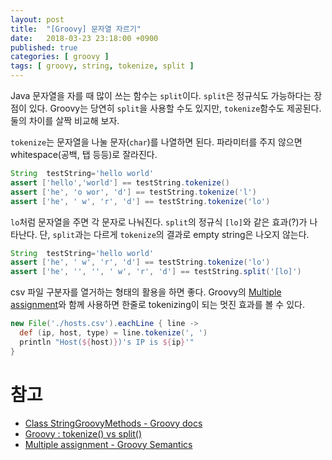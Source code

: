 ```yaml
---
layout: post
title:  "[Groovy] 문자열 자르기"
date:   2018-03-23 23:18:00 +0900
published: true
categories: [ groovy ]
tags: [ groovy, string, tokenize, split ]
---
```


Java 문자열을 자를 때 많이 쓰는 함수는 `split`이다. `split`은 정규식도 가능하다는 장점이 있다. Groovy는 당연히 `split`을 사용할 수도 있지만, `tokenize`함수도 제공된다. 둘의 차이를 살짝 비교해 보자.

`tokenize`는 문자열을 나눌 문자(`char`)를 나열하면 된다. 파라미터를 주지 않으면 whitespace(공백, 탭 등등)로 잘라진다.

```groovy
String  testString='hello world'
assert ['hello','world'] == testString.tokenize()
assert ['he', 'o wor', 'd'] == testString.tokenize('l')
assert ['he', ' w', 'r', 'd'] == testString.tokenize('lo')
```

`lo`처럼 문자열을 주면 각 문자로 나눠진다. `split`의 정규식 `[lo]`와 같은 효과(?)가 나타난다. 단, `split`과는 다르게 `tokenize`의 결과로 empty string은 나오지 않는다.

```groovy
String  testString='hello world'
assert ['he', ' w', 'r', 'd'] == testString.tokenize('lo')
assert ['he', '', '', ' w', 'r', 'd'] == testString.split('[lo]')
```

csv 파일 구분자를 열거하는 형태의 활용을 하면 좋다. Groovy의 [Multiple assignment](http://groovy-lang.org/semantics.html#_multiple_assignment)와 함께 사용하면 한줄로 tokenizing이 되는 멋진 효과를 볼 수 있다.

```groovy
new File('./hosts.csv').eachLine { line ->
  def (ip, host, type) = line.tokenize(', ')
  println "Host(${host)})'s IP is ${ip}'"
}
```


# 참고

- [Class StringGroovyMethods - Groovy docs](http://docs.groovy-lang.org/2.4.0/html/gapi/org/codehaus/groovy/runtime/StringGroovyMethods.html)
- [Groovy : tokenize() vs split()](http://www.tothenew.com/blog/groovy-tokenize-vs-split/)
- [Multiple assignment - Groovy Semantics](http://groovy-lang.org/semantics.html#_multiple_assignment)
